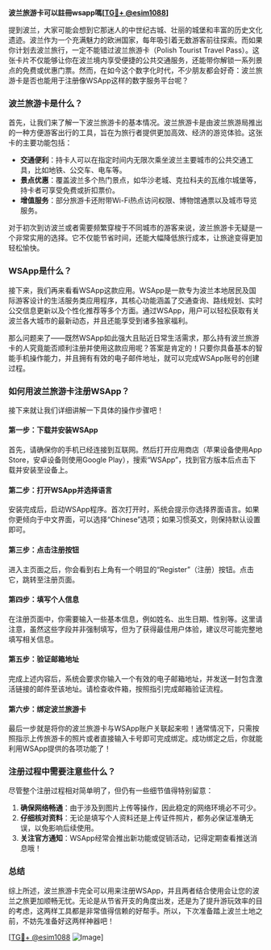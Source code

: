 **波兰旅游卡可以註冊wsapp嗎[[TG💪+ @esim1088](https://t.me/s/esim1088)]**

提到波兰，大家可能会想到它那迷人的中世纪古城、壮丽的城堡和丰富的历史文化遗迹。波兰作为一个充满魅力的欧洲国家，每年吸引着无数游客前往探索。而如果你计划去波兰旅行，一定不能错过波兰旅游卡（Polish Tourist Travel Pass）。这张卡片不仅能够让你在波兰境内享受便捷的公共交通服务，还能带你解锁一系列景点的免费或优惠门票。然而，在如今这个数字化时代，不少朋友都会好奇：波兰旅游卡是否也能用于注册像WSApp这样的数字服务平台呢？

### 波兰旅游卡是什么？

首先，让我们来了解一下波兰旅游卡的基本情况。波兰旅游卡是由波兰旅游局推出的一种方便游客出行的工具，旨在为旅行者提供更加高效、经济的游览体验。这张卡的主要功能包括：

- **交通便利**：持卡人可以在指定时间内无限次乘坐波兰主要城市的公共交通工具，比如地铁、公交车、电车等。
- **景点优惠**：覆盖波兰多个热门景点，如华沙老城、克拉科夫的瓦维尔城堡等，持卡者可享受免费或折扣票价。
- **增值服务**：部分旅游卡还附带Wi-Fi热点访问权限、博物馆通票以及城市导览服务。

对于初次到访波兰或者需要频繁穿梭于不同城市的游客来说，波兰旅游卡无疑是一个非常实用的选择。它不仅能节省时间，还能大幅降低旅行成本，让旅途变得更加轻松愉快。

### WSApp是什么？

接下来，我们再来看看WSApp这款应用。WSApp是一款专为波兰本地居民及国际游客设计的生活服务类应用程序，其核心功能涵盖了交通查询、路线规划、实时公交信息更新以及个性化推荐等多个方面。通过WSApp，用户可以轻松获取有关波兰各大城市的最新动态，并且还能享受到诸多独家福利。

那么问题来了——既然WSApp如此强大且贴近日常生活需求，那么持有波兰旅游卡的人究竟能否顺利注册并使用这款应用呢？答案是肯定的！只要你具备基本的智能手机操作能力，并且拥有有效的电子邮件地址，就可以完成WSApp账号的创建过程。

### 如何用波兰旅游卡注册WSApp？

接下来就让我们详细讲解一下具体的操作步骤吧！

#### 第一步：下载并安装WSApp
首先，请确保你的手机已经连接到互联网。然后打开应用商店（苹果设备使用App Store，安卓设备则使用Google Play），搜索“WSApp”，找到官方版本后点击下载并安装至设备上。

#### 第二步：打开WSApp并选择语言
安装完成后，启动WSApp程序。首次打开时，系统会提示你选择界面语言。如果你更倾向于中文界面，可以选择“Chinese”选项；如果习惯英文，则保持默认设置即可。

#### 第三步：点击注册按钮
进入主页面之后，你会看到右上角有一个明显的“Register”（注册）按钮。点击它，跳转至注册页面。

#### 第四步：填写个人信息
在注册页面中，你需要输入一些基本信息，例如姓名、出生日期、性别等。这里请注意，虽然这些字段并非强制填写，但为了获得最佳用户体验，建议尽可能完整地填写相关信息。

#### 第五步：验证邮箱地址
完成上述内容后，系统会要求你输入一个有效的电子邮箱地址，并发送一封包含激活链接的邮件至该地址。请检查收件箱，按照指引完成邮箱验证流程。

#### 第六步：绑定波兰旅游卡
最后一步就是将你的波兰旅游卡与WSApp账户关联起来啦！通常情况下，只需按照指示上传旅游卡的照片或者直接输入卡号即可完成绑定。成功绑定之后，你就能利用WSApp提供的各项功能了！

### 注册过程中需要注意些什么？

尽管整个注册过程相对简单明了，但仍有一些细节值得特别留意：

1. **确保网络畅通**：由于涉及到图片上传等操作，因此稳定的网络环境必不可少。
2. **仔细核对资料**：无论是填写个人资料还是上传证件照片，都务必保证准确无误，以免影响后续使用。
3. **关注官方通知**：WSApp经常会推出新功能或促销活动，记得定期查看推送消息哦！

### 总结

综上所述，波兰旅游卡完全可以用来注册WSApp，并且两者结合使用会让您的波兰之旅更加顺畅无忧。无论是从节省开支的角度出发，还是为了提升游玩效率的目的考虑，这两样工具都是非常值得信赖的好帮手。所以，下次准备踏上波兰土地之前，不妨先准备好这两样神器吧！

[[TG💪+ @esim1088](https://t.me/s/esim1088) ![Image](https://i.postimg.cc/4NQfJmqS/Snipaste-2025-05-13-00-14-12.png)]